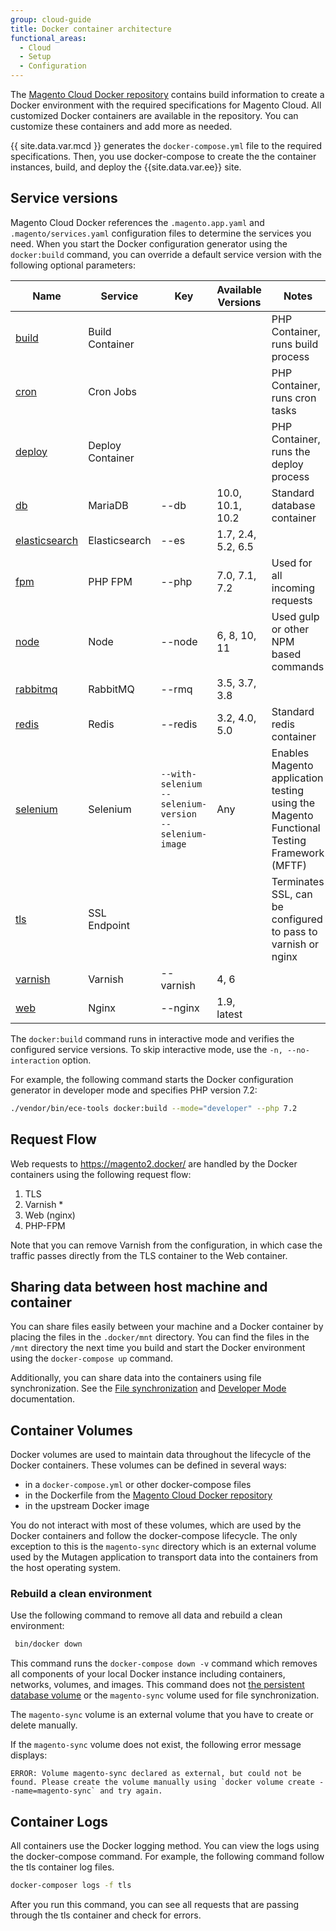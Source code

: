 ```yaml
---
group: cloud-guide
title: Docker container architecture
functional_areas:
  - Cloud
  - Setup
  - Configuration
---
```


The [Magento Cloud Docker repository][docker-repo] contains build information to create a Docker environment with the required specifications for Magento Cloud. All customized Docker containers are available in the repository. You can customize these containers and add more as needed.

{{ site.data.var.mcd }} generates the `docker-compose.yml` file to the required specifications. Then, you use docker-compose to create the the container instances, build, and deploy the {{site.data.var.ee}} site.

## Service versions

Magento Cloud Docker references the `.magento.app.yaml` and `.magento/services.yaml` configuration files to determine the services you need. When you start the Docker configuration generator using the `docker:build` command, you can override a default service version with the following optional parameters:

| Name       | Service   | Key  | Available Versions | Notes
| ------------- | ---------- | ---------- | ------------------ |------------------
| [build] | Build Container |   |   | PHP Container, runs build process
| [cron]| Cron Jobs |   |   |  PHP Container, runs cron tasks
| [deploy] | Deploy Container |   |  |  PHP Container, runs the deploy process
| [db] | MariaDB     | --db | 10.0, 10.1, 10.2 |  Standard database container
| [elasticsearch] | Elasticsearch | --es | 1.7, 2.4, 5.2, 6.5 |
| [fpm][fpm-container] | PHP FPM | --php | 7.0, 7.1, 7.2 |  Used for all incoming requests
| [node][node-container] | Node | --node | 6, 8, 10, 11 |  Used gulp or other NPM based commands
| [rabbitmq][rabbitmq-container]| RabbitMQ | --rmq | 3.5, 3.7, 3.8 |
| [redis][redis-container] | Redis     | --redis | 3.2, 4.0, 5.0 |   Standard redis container
| [selenium][selenium-container]| Selenium | `--with-selenium`<br>`--selenium-version`<br>`--selenium-image`| Any | Enables Magento application testing using the Magento Functional Testing Framework (MFTF)
| [tls][tls-container] | SSL Endpoint |  |   |  Terminates SSL, can be configured to pass to varnish or nginx
| [varnish][varnish-container] | Varnish | --varnish | 4, 6 |
| [web][web-container] | Nginx | --nginx | 1.9, latest |

The `docker:build` command runs in interactive mode and verifies the configured service versions. To skip interactive mode, use the `-n, --no-interaction` option.

For example, the following command starts the Docker configuration generator in developer mode and specifies PHP version 7.2:

```bash
./vendor/bin/ece-tools docker:build --mode="developer" --php 7.2
```

## Request Flow

Web requests to https://magento2.docker/ are handled by the Docker containers using the following request flow:

1. TLS
1. Varnish *
1. Web (nginx)
1. PHP-FPM

Note that you can remove Varnish from the configuration, in which case the traffic passes directly from the TLS container to the Web container.

## Sharing data between host machine and container

You can share files easily between your machine and a Docker container by placing the files in the `.docker/mnt` directory. You can find the files in the `/mnt` directory the next time you build and start the Docker environment using the `docker-compose up` command.

Additionally, you can share data into the containers using file synchronization. See the [File synchronization] and [Developer Mode] documentation.

## Container Volumes

Docker volumes are used to maintain data throughout the lifecycle of the Docker containers.  These volumes can be defined in several ways:

-  in a `docker-compose.yml` or other docker-compose files
-  in the Dockerfile from the [Magento Cloud Docker repository](https://github.com/magento/magento-cloud-docker)
-  in the upstream Docker image

You do not interact with most of these volumes, which are used by the Docker containers and follow the docker-compose lifecycle. The only exception to this is the `magento-sync` directory which is an external volume used by the Mutagen application to transport data into the containers from the host operating system.

### Rebuild a clean environment

Use the following command to remove all data and rebuild a clean environment:

```bash
 bin/docker down
```

This command runs the `docker-compose down -v` command which removes all components of your local Docker instance including containers, networks, volumes, and images. This command does not [the persistent database volume][db] or the `magento-sync` volume used for file synchronization.

The `magento-sync` volume is an external volume that you have to create or delete manually.

If the `magento-sync` volume does not exist, the following error message displays:

```terminal
ERROR: Volume magento-sync declared as external, but could not be found. Please create the volume manually using `docker volume create --name=magento-sync` and try again.
```

## Container Logs

All containers use the Docker logging method. You can view the logs using the docker-compose command. For example, the following command follow the tls container log files.

```bash
docker-composer logs -f tls
```

After you run this command, you can see all requests that are passing through the tls container and check for errors.

[build]: {{site.baseurl}}/cloud/docker/docker-containers-cli.html#build-container
[cron]: {{site.baseurl}}/cloud/docker/docker-containers-cli.html#cron-container
[deploy]: {{site.baseurl}}/cloud/docker/docker-containers-cli.html#deploy-container
[db]: {{site.baseurl}}/cloud/docker/docker-containers-service.html#database-container
[elasticsearch]: {{site.baseurl}}/cloud/docker/docker-containers-service.html#elasticsearch-container
[CLI containers]: {{site.baseurl}}/cloud/docker/docker-cli.html
[Web containers]: {{site.baseurl}}/cloud/docker/docker-php.html
[Developer Mode]: {{site.baseurl}}/cloud/docker/docker-mode-developer.html
[File Synchronization]: {{site.baseurl}}/cloud/docker/docker-syncing-data.html
[docker-repo]: https://github.com/magento/magento-cloud-docker
[nginx]: https://hub.docker.com/r/magento/magento-cloud-docker-nginx
[node-container]: {{site.baseurl}}/cloud/docker/docker-containers-cli.html#node-container
[rabbitmq-container]: {{site.baseurl}}/cloud/docker/docker-containers-service.html#rabbitmq-container
[fpm-container]: {{site.baseurl}}/cloud/docker/docker-containers-service.html#fpm-container
[redis-container]: {{site.baseurl}}/cloud/docker/docker-containers-service.html#redis-container
[selenium-container]: {{site.baseurl}}/cloud/docker/docker-containers-service.html#selenium-container
[tls-container]: {{site.baseurl}}/cloud/docker/docker-containers-service.html#tls-container
[varnish-container]: {{site.baseurl}}/cloud/docker/docker-containers-service.html#varnish-container
[web-container]: {{site.baseurl}}/cloud/docker/docker-containers-service.html#web-container
